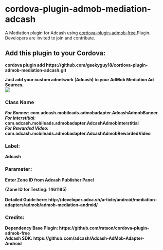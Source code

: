 # cordova-plugin-admob-mediation-adcash
A Mediation plugin for Adcash using
<a href='https://github.com/ratson/cordova-plugin-admob-free'>
  cordova-plugin-admob-free
</a> Plugin. Developers are invited to join and contribute.

<h2>Add this plugin to your Cordova:</h2>
<b>cordova plugin add https://github.com/geekyguy18/cordova-plugin-admob-mediation-adcash.git<b>

<br>

Just add your custom adnetwork (Adcash) to your AdMob Mediation Ad Sources.<br>
<img src="http://i0.wp.com/developer.adca.sh/wp-content/uploads/2016/08/ScreenShot5.png">

<h3>Class Name</h3>
<i>For Banner:</i> com.adcash.mobileads.admobadapter.AdcashAdmobBanner<br>
<i>For Interstitial:</i> com.adcash.mobileads.admobadapter.AdcashAdmobInterstitial<br>
<i>For Rewarded Video:</i> com.adcash.mobileads.admobadapter.AdcashAdmobRewardedVideo<br>
<h3>Label:</h3>
Adcash
<h3>Parameter:</h3>
<p>Enter Zone ID from Adcash Publisher Panel</p>
(Zone ID for Testing: 1461185)

<br>
<br>
Detailed Guide here: http://developer.adca.sh/article/android/mediation-adapters/admob/admob-mediation-android/


<h3>Credits:</h3>
Dependency Base Plugin:
https://github.com/ratson/cordova-plugin-admob-free
<br>
Adcash SDK:
https://github.com/adcash/Adcash-AdMob-Adapter-Android
